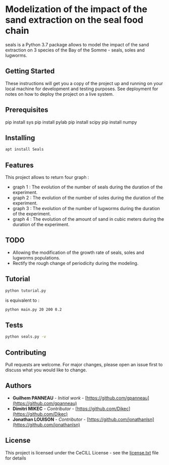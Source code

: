 # Modelization of the impact of the sand extraction on the seal food chain 

seals is a Python 3.7 package allows to model the impact of the sand extraction on 3 species of the Bay of the Somme - seals, soles and lugworms.

## Getting Started

These instructions will get you a copy of the project up and running on your local machine for development and testing purposes. See deployment for notes on how to deploy the project on a live system.

## Prerequisites

pip install sys
pip install pylab
pip install scipy
pip install numpy


## Installing

```bash
apt install Seals
```

## Features

This project allows to return four graph :
* graph 1 : The evolution of the number of seals during the duration of the experiment.
* graph 2 : The evolution of the number of soles during the duration of the experiment.
* graph 3 : The evolution of the number of lugworms during the duration of the experiment.
* graph 4 : The evolution of the amount of sand in cubic meters during the duration of the experiment.

## TODO

* Allowing the modification of the growth rate of seals, soles and lugworms populations.
* Rectify the rough change of periodicity during the modeling.

## Tutorial

```bash
python tutorial.py
```

is equivalent to :

```bash
python main.py 20 200 0.2
```

## Tests

```bash
python seals.py -v
```

## Contributing

Pull requests are welcome. For major changes, please open an issue first to discuss what you would like to change.

## Authors

* **Guilhem PANNEAU** - *Initial work* - [https://github.com/gpanneau](https://github.com/gpanneau)
* **Dimitri MIKEC** - *Contributor* - [https://github.com/Dikec](https://github.com/Dikec)
* **Jonathan LOUISON** - *Contributor* - [https://github.com/jonathanlsn](https://github.com/jonathanlsn)

## License

This project is licensed under the CeCILL License - see the [license.txt](license.txt) file for details
